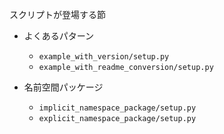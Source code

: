 スクリプトが登場する節

* よくあるパターン
  * `example_with_version/setup.py`
  * `example_with_readme_conversion/setup.py`

* 名前空間パッケージ
  * `implicit_namespace_package/setup.py`
  * `explicit_namespace_package/setup.py`

